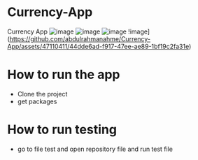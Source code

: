 # Currency-App
Currency App 
 ![image](https://github.com/abdulrahmanahme/Currency-App/assets/47110411/e3968079-35cb-4c27-8a44-4f428f4c66dd)
 ![image](https://github.com/abdulrahmanahme/Currency-App/assets/47110411/814974a8-9819-447f-9f98-f6b4dd7e3697)
![image](https://github.com/abdulrahmanahme/Currency-App/assets/47110411/fa3df087-d6f1-4e9b-b4a5-1c61ddbc15c2)
!image](https://github.com/abdulrahmanahme/Currency-App/assets/47110411/44dde6ad-f917-47ee-ae89-1bf19c2fa31e)


# How to run the app
- Clone the project 
- get packages
# How to run testing 
- go to file test and open repository file and run test file
 
